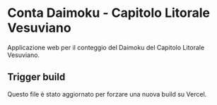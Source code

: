 # Conta Daimoku - Capitolo Litorale Vesuviano

Applicazione web per il conteggio del Daimoku del Capitolo Litorale Vesuviano.

## Trigger build
Questo file è stato aggiornato per forzare una nuova build su Vercel.
